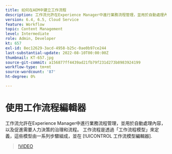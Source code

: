 ```yaml
---
title: 如何在AEM中建立工作流程
description: 工作流允許在Experience Manager中進行業務流程管理，並用於自動處理內容，以及促進需要人力決策的治理和流程。
version: 6.4, 6.5, Cloud Service
feature: Workflow
topic: Content Management
level: Intermediate
role: Admin, Developer
kt: 657
exl-id: 8ec12629-3acd-4958-b25c-0ae0b97ce244
last-substantial-update: 2022-08-10T00:00:00Z
thumbnail: KT-657.jpg
source-git-commit: a156877ff4439ad21fb79f231d273b8983924199
workflow-type: tm+mt
source-wordcount: '87'
ht-degree: 0%

---
```


# 使用工作流程編輯器

工作流允許在Experience Manager中進行業務流程管理，並用於自動處理內容，以及促進需要人力決策的治理和流程。 工作流程是透過「工作流程模型」來定義，這些模型由一系列步驟組成，並在 [!UICONTROL 工作流模型編輯器].

>[!VIDEO](https://video.tv.adobe.com/v/22201/?quality=12&learn=on)
